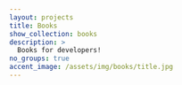 ```yaml
---
layout: projects
title: Books
show_collection: books
description: >
  Books for developers!
no_groups: true
accent_image: /assets/img/books/title.jpg
---
```

